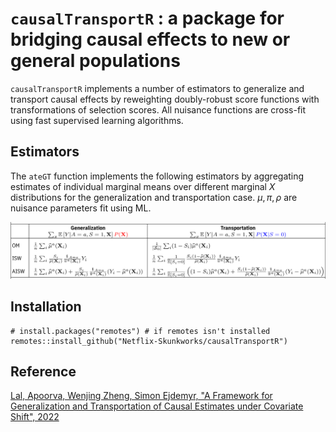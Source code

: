 # `causalTransportR` : a package for bridging causal effects to new or general populations

`causalTransportR` implements a number of estimators to generalize and
transport causal effects by reweighting doubly-robust score functions
with transformations of selection scores. All nuisance functions are
cross-fit using fast supervised learning algorithms.

## Estimators

The `ateGT` function implements the following estimators by
aggregating estimates of individual marginal means over different
marginal $X$ distributions for the generalization and transportation
case. $\mu, \pi, \rho$ are nuisance parameters fit using ML.

![](man/figures/estTable.png)


## Installation

```
# install.packages("remotes") # if remotes isn't installed
remotes::install_github("Netflix-Skunkworks/causalTransportR")
```


## Reference

[Lal, Apoorva, Wenjing Zheng, Simon Ejdemyr, "A Framework for
Generalization and Transportation of Causal Estimates under Covariate
Shift", 2022](https://apoorvalal.github.io/files/papers/causalTransport.pdf)
